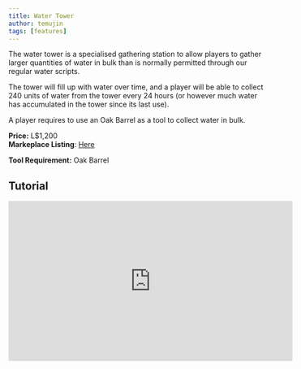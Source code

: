 ```yaml
---
title: Water Tower
author: temujin
tags: [features]
---
```

The water tower is a specialised gathering station to allow players to gather larger quantities of water in bulk than is normally permitted through our regular water scripts. 

The tower will fill up with water over time, and a player will be able to collect 240 units of water from the tower every 24 hours (or however much water has accumulated in the tower since its last use).

A player requires to use an Oak Barrel as a tool to collect water in bulk.

**Price:** L$1,200<br>
**Markeplace Listing**: [Here](https://marketplace.secondlife.com/p/SLC-Gatherables-Water-Tower/23565087)<br>

**Tool Requirement:** Oak Barrel

## Tutorial
<iframe width="560" height="315" src="https://www.youtube.com/embed/H1vyRhqqswU" title="YouTube video player" frameborder="0" allow="accelerometer; autoplay; clipboard-write; encrypted-media; gyroscope; picture-in-picture" allowfullscreen></iframe>
